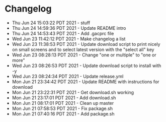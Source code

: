 # Changelog

- Thu Jun 24 15:03:22 PDT 2021 - stuff
- Thu Jun 24 14:59:36 PDT 2021 - Update README intro
- Thu Jun 24 14:53:43 PDT 2021 - Add .gacprc file
- Wed Jun 23 11:42:12 PDT 2021 - Make changelog a list
- Wed Jun 23 11:38:53 PDT 2021 - Update download script to print nicely on small screens and to select latest version with the "select all" key
- Wed Jun 23 08:28:13 PDT 2021 - Change "one or multiple" to "one or more"
- Wed Jun 23 08:26:53 PDT 2021 - Update download script to install with -y
- Wed Jun 23 08:24:34 PDT 2021 - Update release.yml
- Mon Jun 21 23:34:42 PDT 2021 - Update README with instructions for download
- Mon Jun 21 23:22:31 PDT 2021 - Get download.sh working
- Mon Jun 21 23:17:01 PDT 2021 - Add download.sh
- Mon Jun 21 08:17:01 PDT 2021 - Clean up master
- Mon Jun 21 07:58:53 PDT 2021 - Fix package.sh
- Mon Jun 21 07:40:16 PDT 2021 - Add package.sh
